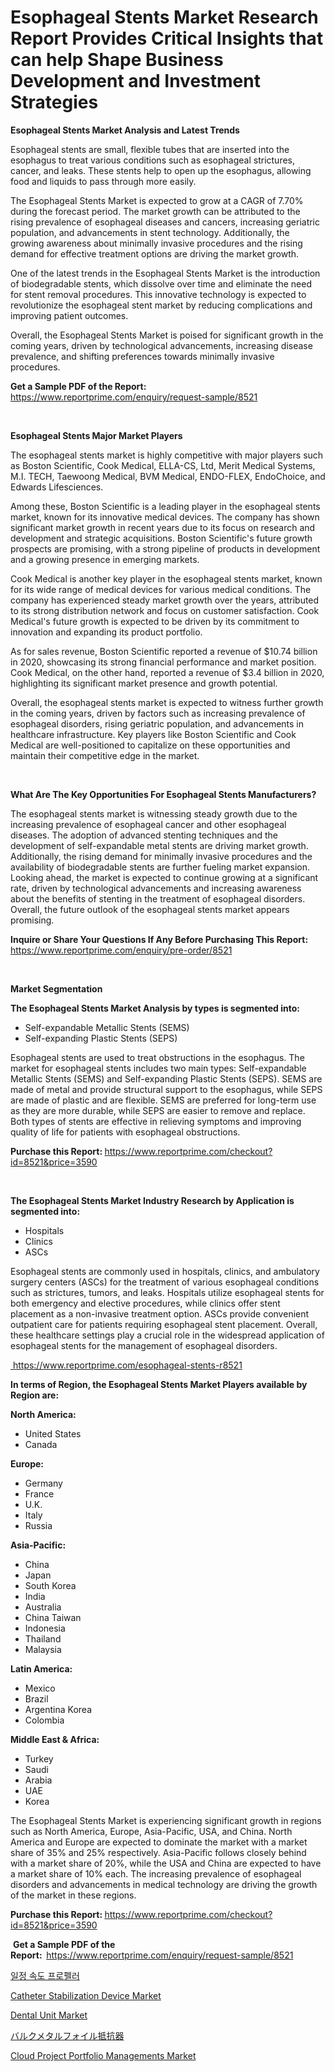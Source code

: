 <p><h1>Esophageal Stents Market Research Report Provides Critical Insights that can help Shape Business Development and Investment Strategies</h1></p><p><strong>Esophageal Stents Market Analysis and Latest Trends</strong></p>
<p><p>Esophageal stents are small, flexible tubes that are inserted into the esophagus to treat various conditions such as esophageal strictures, cancer, and leaks. These stents help to open up the esophagus, allowing food and liquids to pass through more easily.</p><p>The Esophageal Stents Market is expected to grow at a CAGR of 7.70% during the forecast period. The market growth can be attributed to the rising prevalence of esophageal diseases and cancers, increasing geriatric population, and advancements in stent technology. Additionally, the growing awareness about minimally invasive procedures and the rising demand for effective treatment options are driving the market growth.</p><p>One of the latest trends in the Esophageal Stents Market is the introduction of biodegradable stents, which dissolve over time and eliminate the need for stent removal procedures. This innovative technology is expected to revolutionize the esophageal stent market by reducing complications and improving patient outcomes.</p><p>Overall, the Esophageal Stents Market is poised for significant growth in the coming years, driven by technological advancements, increasing disease prevalence, and shifting preferences towards minimally invasive procedures.</p></p>
<p><strong>Get a Sample PDF of the Report:&nbsp;</strong> <a href="https://www.reportprime.com/enquiry/request-sample/8521">https://www.reportprime.com/enquiry/request-sample/8521</a></p>
<p>&nbsp;</p>
<p><strong>Esophageal Stents Major Market Players</strong></p>
<p><p>The esophageal stents market is highly competitive with major players such as Boston Scientific, Cook Medical, ELLA-CS, Ltd, Merit Medical Systems, M.I. TECH, Taewoong Medical, BVM Medical, ENDO-FLEX, EndoChoice, and Edwards Lifesciences. </p><p>Among these, Boston Scientific is a leading player in the esophageal stents market, known for its innovative medical devices. The company has shown significant market growth in recent years due to its focus on research and development and strategic acquisitions. Boston Scientific's future growth prospects are promising, with a strong pipeline of products in development and a growing presence in emerging markets.</p><p>Cook Medical is another key player in the esophageal stents market, known for its wide range of medical devices for various medical conditions. The company has experienced steady market growth over the years, attributed to its strong distribution network and focus on customer satisfaction. Cook Medical's future growth is expected to be driven by its commitment to innovation and expanding its product portfolio.</p><p>As for sales revenue, Boston Scientific reported a revenue of $10.74 billion in 2020, showcasing its strong financial performance and market position. Cook Medical, on the other hand, reported a revenue of $3.4 billion in 2020, highlighting its significant market presence and growth potential.</p><p>Overall, the esophageal stents market is expected to witness further growth in the coming years, driven by factors such as increasing prevalence of esophageal disorders, rising geriatric population, and advancements in healthcare infrastructure. Key players like Boston Scientific and Cook Medical are well-positioned to capitalize on these opportunities and maintain their competitive edge in the market.</p></p>
<p>&nbsp;</p>
<p><strong>What Are The Key Opportunities For Esophageal Stents Manufacturers?</strong></p>
<p><p>The esophageal stents market is witnessing steady growth due to the increasing prevalence of esophageal cancer and other esophageal diseases. The adoption of advanced stenting techniques and the development of self-expandable metal stents are driving market growth. Additionally, the rising demand for minimally invasive procedures and the availability of biodegradable stents are further fueling market expansion. Looking ahead, the market is expected to continue growing at a significant rate, driven by technological advancements and increasing awareness about the benefits of stenting in the treatment of esophageal disorders. Overall, the future outlook of the esophageal stents market appears promising.</p></p>
<p><strong>Inquire or Share Your Questions If Any Before Purchasing This Report:</strong> <a href="https://www.reportprime.com/enquiry/pre-order/8521">https://www.reportprime.com/enquiry/pre-order/8521</a></p>
<p>&nbsp;</p>
<p><strong>Market Segmentation</strong></p>
<p><strong>The Esophageal Stents Market Analysis by types is segmented into:</strong></p>
<p><ul><li>Self-expandable Metallic Stents (SEMS)</li><li>Self-expanding Plastic Stents (SEPS)</li></ul></p>
<p><p>Esophageal stents are used to treat obstructions in the esophagus. The market for esophageal stents includes two main types: Self-expandable Metallic Stents (SEMS) and Self-expanding Plastic Stents (SEPS). SEMS are made of metal and provide structural support to the esophagus, while SEPS are made of plastic and are flexible. SEMS are preferred for long-term use as they are more durable, while SEPS are easier to remove and replace. Both types of stents are effective in relieving symptoms and improving quality of life for patients with esophageal obstructions.</p></p>
<p><strong>Purchase this Report:&nbsp;</strong><a href="https://www.reportprime.com/checkout?id=8521&price=3590">https://www.reportprime.com/checkout?id=8521&price=3590</a></p>
<p>&nbsp;</p>
<p><strong>The Esophageal Stents Market Industry Research by Application is segmented into:</strong></p>
<p><ul><li>Hospitals</li><li>Clinics</li><li>ASCs</li></ul></p>
<p><p>Esophageal stents are commonly used in hospitals, clinics, and ambulatory surgery centers (ASCs) for the treatment of various esophageal conditions such as strictures, tumors, and leaks. Hospitals utilize esophageal stents for both emergency and elective procedures, while clinics offer stent placement as a non-invasive treatment option. ASCs provide convenient outpatient care for patients requiring esophageal stent placement. Overall, these healthcare settings play a crucial role in the widespread application of esophageal stents for the management of esophageal disorders.</p></p>
<p><a href="https://www.reportprime.com/esophageal-stents-r8521">&nbsp;https://www.reportprime.com/esophageal-stents-r8521</a></p>
<p><strong>In terms of Region, the Esophageal Stents Market Players available by Region are:</strong></p>
<p>
    <p> <strong> North America: </strong>
        <ul>
            <li>United States</li>
            <li>Canada</li>
        </ul>
        </p> 
    <p> <strong> Europe: </strong>
        <ul>
            <li>Germany</li>
            <li>France</li>
            <li>U.K.</li>
            <li>Italy</li>
            <li>Russia</li>
        </ul>
        </p> 
    <p> <strong> Asia-Pacific: </strong>
        <ul>
            <li>China</li>
            <li>Japan</li>
            <li>South Korea</li>
            <li>India</li>
            <li>Australia</li>
            <li>China Taiwan</li>
            <li>Indonesia</li>
            <li>Thailand</li>
            <li>Malaysia</li>
        </ul>
        </p> 
    <p> <strong> Latin America: </strong>
        <ul>
            <li>Mexico</li>
            <li>Brazil</li>
            <li>Argentina Korea</li>
            <li>Colombia</li>
        </ul>
        </p> 
    <p> <strong> Middle East & Africa: </strong>
        <ul>
            <li>Turkey</li>
            <li>Saudi</li>
            <li>Arabia</li>
            <li>UAE</li>
            <li>Korea</li>
        </ul>
    </p>
    </p>
<p><p>The Esophageal Stents Market is experiencing significant growth in regions such as North America, Europe, Asia-Pacific, USA, and China. North America and Europe are expected to dominate the market with a market share of 35% and 25% respectively. Asia-Pacific follows closely behind with a market share of 20%, while the USA and China are expected to have a market share of 10% each. The increasing prevalence of esophageal disorders and advancements in medical technology are driving the growth of the market in these regions.</p></p>
<p><strong>Purchase this Report: </strong><a href="https://www.reportprime.com/checkout?id=8521&price=3590">https://www.reportprime.com/checkout?id=8521&price=3590</a></p>
<p>&nbsp;<strong>Get a Sample PDF of the Report:&nbsp;&nbsp;</strong><a href="https://www.reportprime.com/enquiry/request-sample/8521">https://www.reportprime.com/enquiry/request-sample/8521</a></p>
<p><strong></strong></p>
<p><p><a href="https://medium.com/@karenburke2009/%EA%B3%A0%EC%A0%95%EB%90%9C-%EC%86%8D%EB%8F%84-%ED%94%84%EB%A1%9C%ED%8E%A0%EB%9F%AC-%EC%8B%9C%EC%9E%A5-%EA%B7%9C%EB%AA%A8%EB%8A%94-%EA%B8%80%EB%A1%9C%EB%B2%8C-%EC%82%B0%EC%97%85%EC%97%90%EC%84%9C-%EA%B0%80%EC%9E%A5-%EC%A2%8B%EC%9D%80-%EB%A7%88%EC%BC%80%ED%8C%85-%EC%B1%84%EB%84%90%EC%9D%84-%EB%B3%B4%EC%97%AC%EC%A4%8D%EB%8B%88%EB%8B%A4-fd2129b4c2e9">일정 속도 프로펠러</a></p><p><a href="https://www.linkedin.com/pulse/insights-catheter-stabilization-device-market-size-analysing-udohe?trackingId=8T2Oy4Avk1sRpMOYdnahYQ%3D%3D">Catheter Stabilization Device Market</a></p><p><a href="https://github.com/mancsybtousav/Market-Research-Report-List-2/blob/main/dental-unit-market.md">Dental Unit Market</a></p><p><a href="https://medium.com/@camilcosta76856/quot-bulk-metal-foil-resistor%E5%B8%82%E5%A0%B4%E3%81%AF-%E5%B8%82%E5%A0%B4%E3%82%B7%E3%82%A7%E3%82%A2-%E5%B8%82%E5%A0%B4%E5%8B%95%E5%90%91-%E5%B8%82%E5%A0%B4%E6%88%90%E9%95%B7%E3%81%AB%E9%96%A2%E3%81%99%E3%82%8B%E6%83%85%E5%A0%B1%E3%82%92%E6%8F%90%E4%BE%9B%E3%81%97%E3%81%BE%E3%81%99-quot-7026934d926d">バルクメタルフォイル抵抗器</a></p><p><a href="https://www.linkedin.com/pulse/cloud-project-portfolio-managements-market-size-growing-forecasted-1uiae?trackingId=H8tx4YDKpB1rgpexbZfJzA%3D%3D">Cloud Project Portfolio Managements Market</a></p></p>